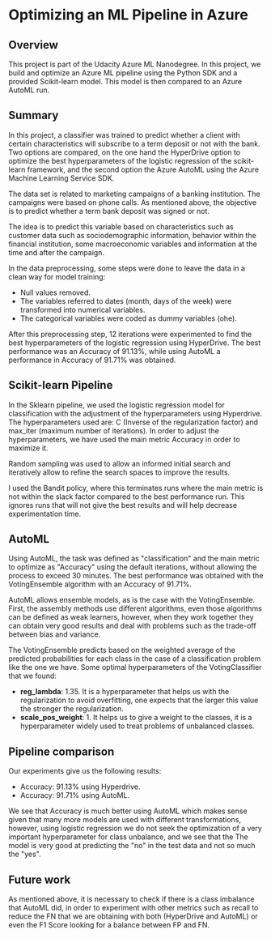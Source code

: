 # Optimizing an ML Pipeline in Azure

## Overview
This project is part of the Udacity Azure ML Nanodegree.
In this project, we build and optimize an Azure ML pipeline using the Python SDK and a provided Scikit-learn model.
This model is then compared to an Azure AutoML run.

## Summary

In this project, a classifier was trained to predict whether a client with certain characteristics will subscribe to a term deposit or not with the bank. Two options are compared, on the one hand the HyperDrive option to optimize the best hyperparameters of the logistic regression of the scikit-learn framework, and the second option the Azure AutoML using the Azure Machine Learning Service SDK.

The data set is related to marketing campaigns of a banking institution. The campaigns were based on phone calls. As mentioned above, the objective is to predict whether a term bank deposit was signed or not.

The idea is to predict this variable based on characteristics such as customer data such as sociodemographic information, behavior within the financial institution, some macroeconomic variables and information at the time and after the campaign.

In the data preprocessing, some steps were done to leave the data in a clean way for model training:

* Null values removed.
* The variables referred to dates (month, days of the week) were transformed into numerical variables.
* The categorical variables were coded as dummy variables (ohe).

After this preprocessing step, 12 iterations were experimented to find the best hyperparameters of the logistic regression using HyperDrive. The best performance was an Accuracy of 91.13%, while using AutoML a performance in Accuracy of 91.71% was obtained.

## Scikit-learn Pipeline

In the Sklearn pipeline, we used the logistic regression model for classification with the adjustment of the hyperparameters using Hyperdrive. The hyperparameters used are: C (Inverse of the regularization factor) and max_iter (maximum number of iterations). In order to adjust the hyperparameters, we have used the main metric Accuracy in order to maximize it.

Random sampling was used to allow an informed initial search and iteratively allow to refine the search spaces to improve the results.

I used the Bandit policy, where this terminates runs where the main metric is not within the slack factor compared to the best performance run. This ignores runs that will not give the best results and will help decrease experimentation time.

## AutoML

Using AutoML, the task was defined as "classification" and the main metric to optimize as "Accuracy" using the default iterations, without allowing the process to exceed 30 minutes. The best performance was obtained with the VotingEnsemble algorithm with an Accuracy of 91.71%.

AutoML allows ensemble models, as is the case with the VotingEnsemble. First, the assembly methods use different algorithms, even those algorithms can be defined as weak learners, however, when they work together they can obtain very good results and deal with problems such as the trade-off between bias and variance.

The VotingEnsemble predicts based on the weighted average of the predicted probabilities for each class in the case of a classification problem like the one we have. Some optimal hyperparameters of the VotingClassifier that we found:

* **reg_lambda**: 1.35. It is a hyperparameter that helps us with the regularization to avoid overfitting, one expects that the larger this value the stronger the regularization.
* **scale_pos_weight**: 1. It helps us to give a weight to the classes, it is a hyperparameter widely used to treat problems of unbalanced classes.

## Pipeline comparison

Our experiments give us the following results:

* Accuracy: 91.13% using Hyperdrive.
* Accuracy: 91.71% using AutoML.

We see that Accuracy is much better using AutoML which makes sense given that many more models are used with different transformations, however, using logistic regression we do not seek the optimization of a very important hyperparameter for class unbalance, and we see that the The model is very good at predicting the "no" in the test data and not so much the "yes".

## Future work

As mentioned above, it is necessary to check if there is a class imbalance that AutoML did, in order to experiment with other metrics such as recall to reduce the FN that we are obtaining with both (HyperDrive and AutoML) or even the F1 Score looking for a balance between FP and FN.
